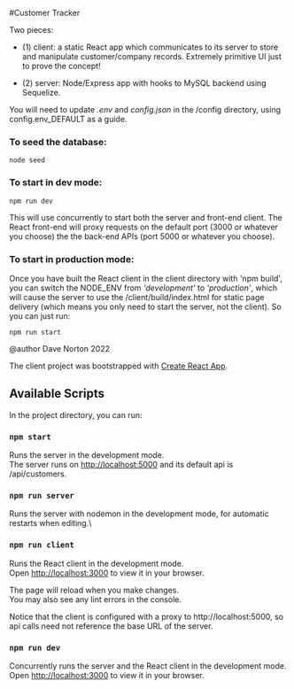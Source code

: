 #Customer Tracker

Two pieces:

* (1) client: a static React app which communicates to its server to store and manipulate customer/company records.  Extremely primitive UI just to prove the concept!

* (2) server: Node/Express app with hooks to MySQL backend using Sequelize.

You will need to update *.env* and *config.json* in the /config directory, using config.env_DEFAULT as a guide.


### To seed the database:
```
node seed
```

### To start in dev mode:
```
npm run dev
```
This will use concurrently to start both the server and front-end client.  The React front-end will proxy requests on the default port (3000 or whatever you choose) the the back-end APIs (port 5000 or whatever you choose).

### To start in production mode:

Once you have built the React client in the client directory with 'npm build', you can switch the NODE_ENV from *'development'* to *'production'*, which will cause the server to use the /client/build/index.html for static page delivery (which means you only need to start the server, not the client).  So you can just run:
```
npm run start
```

@author Dave Norton 2022

The client project was bootstrapped with [Create React App](https://github.com/facebook/create-react-app).

## Available Scripts

In the project directory, you can run:

### `npm start`

Runs the server in the development mode.\
The server runs on [http://localhost:5000](http://localhost:5000) and its default api is /api/customers.

### `npm run server`

Runs the server with nodemon in the development mode, for automatic restarts when editing.\

### `npm run client`

Runs the React client in the development mode.\
Open [http://localhost:3000](http://localhost:3000) to view it in your browser.

The page will reload when you make changes.\
You may also see any lint errors in the console.

Notice that the client is configured with a proxy to http://localhost:5000, so api calls need not reference the base URL of the server.

### `npm run dev`

Concurrently runs the server and the React client in the development mode.\
Open [http://localhost:3000](http://localhost:3000) to view it in your browser.
